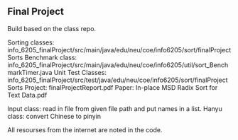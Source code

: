 <h2>Final Project</h2>

Build based on the class repo.

Sorting classes: info_6205_finalProject/src/main/java/edu/neu/coe/info6205/sort/finalProjectSorts
Benchmark class: info_6205_finalProject/src/main/java/edu/neu/coe/info6205/util/sort_BenchmarkTimer.java
Unit Test Classes: info_6205_finalProject/src/test/java/edu/neu/coe/info6205/sort/finalProjectSorts
Project: finalProjectReport.pdf
Paper: In-place MSD Radix Sort for Text Data.pdf

Input class: read in file from given file path and put names in a list.
Hanyu class: convert Chinese to pinyin

All resourses from the internet are noted in the code.
